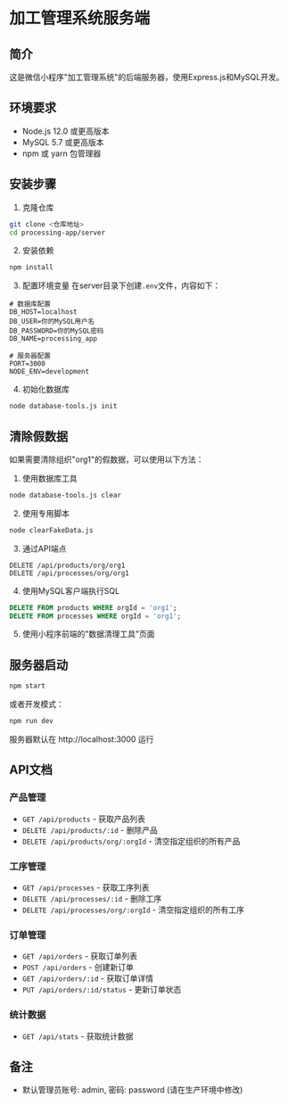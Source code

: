 # 加工管理系统服务端

## 简介

这是微信小程序"加工管理系统"的后端服务器，使用Express.js和MySQL开发。

## 环境要求

- Node.js 12.0 或更高版本
- MySQL 5.7 或更高版本
- npm 或 yarn 包管理器

## 安装步骤

1. 克隆仓库
```bash
git clone <仓库地址>
cd processing-app/server
```

2. 安装依赖
```bash
npm install
```

3. 配置环境变量
在server目录下创建`.env`文件，内容如下：
```
# 数据库配置
DB_HOST=localhost
DB_USER=你的MySQL用户名
DB_PASSWORD=你的MySQL密码
DB_NAME=processing_app

# 服务器配置
PORT=3000
NODE_ENV=development
```

4. 初始化数据库
```bash
node database-tools.js init
```

## 清除假数据

如果需要清除组织"org1"的假数据，可以使用以下方法：

1. 使用数据库工具
```bash
node database-tools.js clear
```

2. 使用专用脚本
```bash
node clearFakeData.js
```

3. 通过API端点
```
DELETE /api/products/org/org1
DELETE /api/processes/org/org1
```

4. 使用MySQL客户端执行SQL
```sql
DELETE FROM products WHERE orgId = 'org1';
DELETE FROM processes WHERE orgId = 'org1';
```

5. 使用小程序前端的"数据清理工具"页面

## 服务器启动

```bash
npm start
```

或者开发模式：
```bash
npm run dev
```

服务器默认在 http://localhost:3000 运行

## API文档

### 产品管理
- `GET /api/products` - 获取产品列表
- `DELETE /api/products/:id` - 删除产品
- `DELETE /api/products/org/:orgId` - 清空指定组织的所有产品

### 工序管理
- `GET /api/processes` - 获取工序列表
- `DELETE /api/processes/:id` - 删除工序
- `DELETE /api/processes/org/:orgId` - 清空指定组织的所有工序

### 订单管理
- `GET /api/orders` - 获取订单列表
- `POST /api/orders` - 创建新订单
- `GET /api/orders/:id` - 获取订单详情
- `PUT /api/orders/:id/status` - 更新订单状态

### 统计数据
- `GET /api/stats` - 获取统计数据

## 备注

- 默认管理员账号: admin, 密码: password (请在生产环境中修改) 